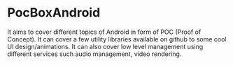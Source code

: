 # PocBoxAndroid

It aims to cover different topics of Android in form of POC (Proof of Concept). It can cover a few utility libraries available on github to some cool UI design/animations. It can also cover low level management using different services such audio management, video rendering.
